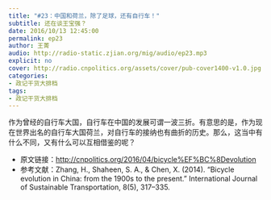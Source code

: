 ```yaml
---
title: "#23：中国和荷兰，除了足球，还有自行车！"
subtitle: 还在谈王宝强？
date: 2016/10/13 12:45:00
permalink: ep23
author: 王菁
audio: http://radio-static.zjian.org/mig/audio/ep23.mp3
explicit: no
cover: http://radio.cnpolitics.org/assets/cover/pub-cover1400-v1.0.jpg
categories:
- 政记干货大排档
tags:
- 政记干货大排档
---
```


作为曾经的自行车大国，自行车在中国的发展可谓一波三折。有意思的是，作为现在世界出名的自行车大国荷兰，对自行车的接纳也有曲折的历史。那么，这当中有什么不同，又有什么可以互相借鉴的呢？

- 原文链接：<http://cnpolitics.org/2016/04/bicycle%EF%BC%8Devolution>
- 参考文献：Zhang, H., Shaheen, S. A., & Chen, X. (2014). “Bicycle evolution in China: from the 1900s to the present.” International Journal of Sustainable Transportation, 8(5), 317–335.
